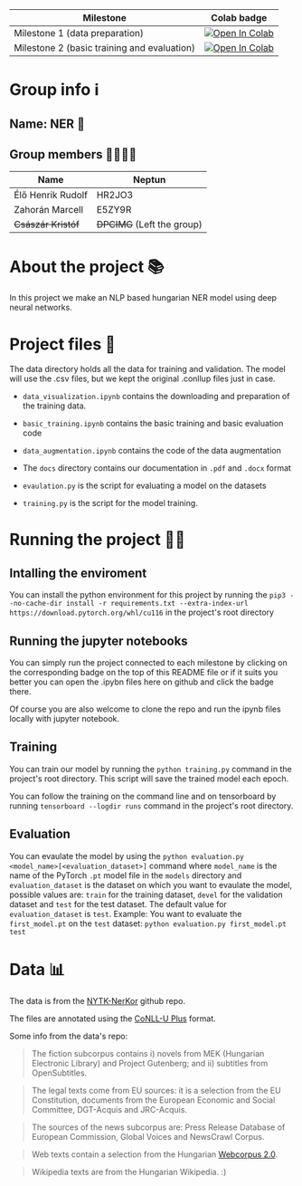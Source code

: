 |Milestone|Colab badge|
| ----------- | ----------- |
| Milestone 1 (data preparation)     | [![Open In Colab](https://colab.research.google.com/assets/colab-badge.svg)](https://colab.research.google.com/github/Henya14/deep-learning-ner/blob/main/data_visualization.ipynb) |
| Milestone 2  (basic training and evaluation)      | [![Open In Colab](https://colab.research.google.com/assets/colab-badge.svg)](https://colab.research.google.com/github/Henya14/deep-learning-ner/blob/main/basic_training.ipynb) |


# Group info ℹ

## Name: NER 💸
## Group members 👨‍👨‍👦‍👦
| Name      | Neptun |
| ----------- | ----------- |
| Élő Henrik Rudolf      | HR2JO3 |
| Zahorán Marcell        | E5ZY9R |
| ~~Császár Kristóf~~       | ~~DPCIMG~~ (Left the group)  |

# About the project 📚
In this project we make an NLP based hungarian NER model using deep neural networks.

# Project files 📃
The data directory holds all the data for training and validation. The model will use the .csv files, but we kept the original .conllup files just in case. 

- `data_visualization.ipynb` contains the downloading and preparation of the training data.
- `basic_training.ipynb` contains the basic training and basic evaluation code

- `data_augmentation.ipynb` contains the code of the data augmentation

- The `docs` directory contains our documentation in `.pdf` and `.docx` format 

- `evaulation.py` is the script for evaluating a model on the datasets

- `training.py` is the script for the model training.

# Running the project 🏃‍♂️
## Intalling the enviroment
You can install the python environment for this project by running the `pip3 --no-cache-dir install -r requirements.txt --extra-index-url https://download.pytorch.org/whl/cu116` in the project's root directory
## Running the jupyter notebooks
You can simply run the project connected to each milestone by clicking on the corresponding badge on the top of this README file or if it suits you better you can open the .ipybn files here on github and click the badge there. 

Of course you are also welcome to clone the repo and run the ipynb files locally with jupyter notebook.

## Training
You can train our model by running the `python training.py` command in the project's root directory.
This script will save the trained model each epoch.  

You can follow the training on the command line and on tensorboard by running `tensorboard --logdir runs` command in the project's root directory. 

## Evaluation
You can evaulate the model by using the `python evaluation.py <model_name>[<evaluation_dataset>]` command where `model_name` is the name of the PyTorch `.pt` model file in the `models` directory and `evaluation_dataset` is the dataset on which you want to evaulate the model, possible values are: `train` for the training dataset, `devel` for the validation dataset and `test` for the test dataset. The default value for `evaluation_dataset` is `test`.
Example:
You want to evaluate the `first_model.pt` on the `test` dataset: `python evaluation.py first_model.pt test`


# Data 📊
The data is from the [NYTK-NerKor](https://github.com/nytud/NYTK-NerKor) github repo. 

The files are annotated using the [CoNLL-U Plus](https://universaldependencies.org/ext-format.html) format.

Some info from the data's repo:

> The fiction subcorpus contains i) novels from MEK (Hungarian Electronic Library) and Project Gutenberg; and ii) subtitles from OpenSubtitles.

> The legal texts come from EU sources: it is a selection from the EU Constitution, documents from the European Economic and Social Committee, DGT-Acquis and JRC-Acquis.

> The sources of the news subcorpus are: Press Release Database of European Commission, Global Voices and NewsCrawl Corpus.

> Web texts contain a selection from the Hungarian [Webcorpus 2.0](https://hlt.bme.hu/en/resources/webcorpus2).

> Wikipedia texts are from the Hungarian Wikipedia. :)



